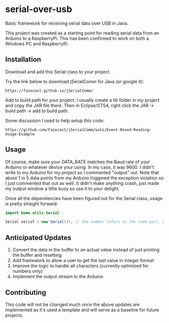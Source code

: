 # serial-over-usb
Basic framework for receiving serial data over USB in Java.

This project was created as a starting point for reading serial data from an Arduino
to a RaspberryPi. This has been confirmed to work on both a Windows PC and RaspberryPi.

## Installation

Download and add this Serial class to your project. 

Try the link below to download jSerialComm for Java (or google it):
```
https://fazecast.github.io/jSerialComm/
```
Add to build path for your project. I usually create a lib folder in my project and copy the
JAR file there. Then in Eclipse/STS4, right click the JAR -> build path -> add to build path.


Some discussion I used to help setup this code: 
```
https://github.com/Fazecast/jSerialComm/wiki/Event-Based-Reading-Usage-Example
```

## Usage
Of course, make sure your DATA_RATE matches the Baud rate of your Arduino or whatever device your using. In my case,
it was 9600. I didn't write to my Arduino for my project so I commented "output" out. 
Note that about 1 in 5 data points from my Arduino triggered the exception violation so I just commented that out as well.
It didn't make anything crash, just made my output window a little busy so use it to your delight.

Once all the dependencies have been figured out for the Serial class, usage is pretty straight forward:

```java
import home.utils.Serial

Serial serial = new Serial(3); // the number refers to the comm port, e.g. COM3 which is typical for Arduino on PC
```

## Anticipated Updates
1. Convert the data in the buffer to an actual value instead of just printing the buffer and resetting
2. Add framework to allow a user to get the last value in integer format
3. Improve the logic to handle all characters (currently optimized for numbers only)
4. Implement the output stream to the Arduino

## Contributing
This code will not be changed much once the above updates are implemented as it's used a template and will serve as
a baseline for future projects. 

